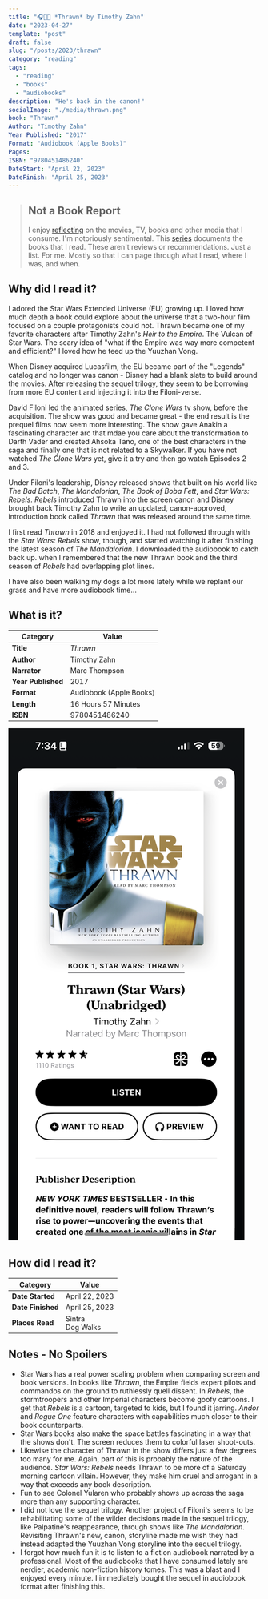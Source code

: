 ```yaml
---
title: "🎧👨‍🎤 *Thrawn* by Timothy Zahn"
date: "2023-04-27"
template: "post"
draft: false
slug: "/posts/2023/thrawn"
category: "reading"
tags:
  - "reading"
  - "books"
  - "audiobooks"
description: "He's back in the canon!"
socialImage: "./media/thrawn.png"
book: "Thrawn"
Author: "Timothy Zahn"
Year Published: "2017"
Format: "Audiobook (Apple Books)"
Pages:
ISBN: "9780451486240"
DateStart: "April 22, 2023"
DateFinish: "April 25, 2023"
---
```


> ## Not a Book Report
> I enjoy [reflecting](https://blog.samrhea.com/posts/2019/analyze-media-habits) on the movies, TV, books and other media that I consume. I'm notoriously sentimental. This [series](https://blog.samrhea.com/category/walkthrough) documents the books that I read. These aren't reviews or recommendations. Just a list. For me. Mostly so that I can page through what I read, where I was, and when.

## Why did I read it?
I adored the Star Wars Extended Universe (EU) growing up. I loved how much depth a book could explore about the universe that a two-hour film focused on a couple protagonists could not. Thrawn became one of my favorite characters after Timothy Zahn's *Heir to the Empire*. The Vulcan of Star Wars. The scary idea of "what if the Empire was way more competent and efficient?" I loved how he teed up the Yuuzhan Vong.

When Disney acquired Lucasfilm, the EU became part of the "Legends" catalog and no longer was canon - Disney had a blank slate to build around the movies. After releasing the sequel trilogy, they seem to be borrowing from more EU content and injecting it into the Filoni-verse.

David Filoni led the animated series, *The Clone Wars* tv show, before the acquisition. The show was good and became great - the end result is the prequel films now seem more interesting. The show gave Anakin a fascinating character arc that mdae you care about the transformation to Darth Vader and created Ahsoka Tano, one of the best characters in the saga and finally one that is not related to a Skywalker. If you have not watched *The Clone Wars* yet, give it a try and then go watch Episodes 2 and 3.

Under Filoni's leadership, Disney released shows that built on his world like *The Bad Batch*, *The Mandalorian*, *The Book of Boba Fett*, and *Star Wars: Rebels*. *Rebels* introduced Thrawn into the screen canon and Disney brought back Timothy Zahn to write an updated, canon-approved, introduction book called *Thrawn* that was released around the same time.

I first read *Thrawn* in 2018 and enjoyed it. I had not followed through with the *Star Wars: Rebels* show, though, and started watching it after finishing the latest season of *The Mandalorian*. I downloaded the audiobook to catch back up. when I remembered that the new Thrawn book and the third season of *Rebels* had overlapping plot lines.

I have also been walking my dogs a lot more lately while we replant our grass and have more audiobook time...

## What is it?
|Category|Value|
|---|---|
|**Title**|*Thrawn*|
|**Author**|Timothy Zahn|
|**Narrator**|Marc Thompson|
|**Year Published**|2017|
|**Format**|Audiobook (Apple Books)|
|**Length**|16 Hours 57 Minutes|
|**ISBN**|9780451486240|

![Thrawn](./media/thrawn.PNG)

## How did I read it?
|Category|Value|
|---|---|
|**Date Started**|April 22, 2023|
|**Date Finished**|April 25, 2023|
|**Places Read**|Sintra<br>Dog Walks|

## Notes - No Spoilers
* Star Wars has a real power scaling problem when comparing screen and book versions. In books like *Thrawn*, the Empire fields expert pilots and commandos on the ground to ruthlessly quell dissent. In *Rebels*, the stormtroopers and other Imperial characters become goofy cartoons. I get that *Rebels* is a cartoon, targeted to kids, but I found it jarring. *Andor* and *Rogue One* feature characters with capabilities much closer to their book counterparts.
* Star Wars books also make the space battles fascinating in a way that the shows don't. The screen reduces them to colorful laser shoot-outs.
* Likewise the character of Thrawn in the show differs just a few degrees too many for me. Again, part of this is probably the nature of the audience. *Star Wars: Rebels* needs Thrawn to be more of a Saturday morning cartoon villain. However, they make him cruel and arrogant in a way that exceeds any book description.
* Fun to see Colonel Yularen who probably shows up across the saga more than any supporting character.
* I did not love the sequel trilogy. Another project of Filoni's seems to be rehabilitating some of the wilder decisions made in the sequel trilogy, like Palpatine's reappearance, through shows like *The Mandalorian*. Revisiting Thrawn's new, canon, storyline made me wish they had instead adapted the Yuuzhan Vong storyline into the sequel trilogy.
* I forgot how much fun it is to listen to a fiction audiobook narrated by a professional. Most of the audiobooks that I have consumed lately are nerdier, academic non-fiction history tomes. This was a blast and I enjoyed every minute. I immediately bought the sequel in audiobook format after finishing this.
